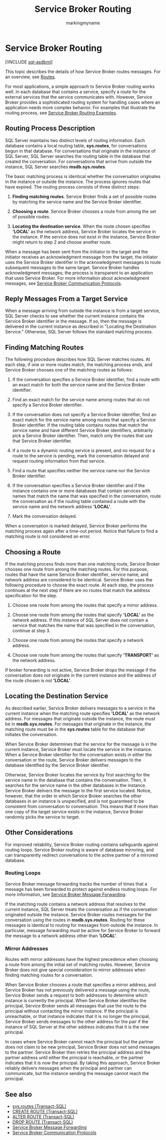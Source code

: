 ﻿---
title: Service Broker Routing
description: "This topic describes the details of how Service Broker routes messages."
ms.prod: sql
ms.technology: configuration
ms.topic: conceptual
author: markingmyname
ms.author: maghan
ms.reviewer: mikeray
ms.date: "03/30/2022"
---

# Service Broker Routing

[!INCLUDE [sql-asdbmi](../../includes/applies-to-version/sql-asdbmi.md)]

This topic describes the details of how Service Broker routes messages. For an overview, see [Routes](routes.md).

For most applications, a simple approach to Service Broker routing works well. In each database that contains a service, specify a route for the external services that the service communicates with. However, Service Broker provides a sophisticated routing system for handling cases where an application needs more complex behavior. For examples that illustrate the routing process, see [Service Broker Routing Examples](service-broker-routing-examples.md).

## Routing Process Description

SQL Server maintains two distinct levels of routing information. Each database contains a local routing table, **sys.routes**, for conversations begun in that database. For conversations that originate in the instance of SQL Server, SQL Server searches the routing table in the database that created the conversation. For conversations that arrive from outside the instance, SQL Server searches **msdb.sys.routes**.

The basic matching process is identical whether the conversation originates in the instance or outside the instance. The process ignores routes that have expired. The routing process consists of three distinct steps:

1.  **Finding matching routes**. Service Broker finds a set of possible routes by matching the service name and the Service Broker identifier.

2.  **Choosing a route**. Service Broker chooses a route from among the set of possible routes.

3.  **Locating the destination service**. When the route chosen specifies **'LOCAL'** as the network address, Service Broker locates the service in the instance. If the service does not exist in the instance, Service Broker might return to step 2 and choose another route.

When a message has been sent from the initiator to the target and the initiator receives an acknowledgment message from the target, the initiator uses the Service Broker identifier in the acknowledgment messages to route subsequent messages to the same target. Service Broker handles acknowledgment messages; the process is transparent to an application that uses Service Broker. For more information about acknowledgment messages, see [Service Broker Communication Protocols](service-broker-communication-protocols.md).

## Reply Messages From a Target Service

When a message arriving from outside the instance is from a target service, SQL Server checks to see whether the current instance contains the Service Broker identifier in the message. If so, then the message is delivered in the current instance as described in "Locating the Destination Service." Otherwise, SQL Server follows the standard matching process.

## Finding Matching Routes

The following procedure describes how SQL Server matches routes. At each step, if one or more routes match, the matching process ends, and Service Broker chooses one of the matching routes as follows:

1.  If the conversation specifies a Service Broker identifier, find a route with an exact match for both the service name and the Service Broker identifier.

2.  Find an exact match for the service name among routes that do not specify a Service Broker identifier.

3.  If the conversation does not specify a Service Broker identifier, find an exact match for the service name among routes that specify a Service Broker identifier. If the routing table contains routes that match the service name and have different Service Broker identifiers, arbitrarily pick a Service Broker identifier. Then, match only the routes that use that Service Broker identifier.

4.  If a route to a dynamic routing service is present, and no request for a route to the service is pending, mark the conversation delayed and request routing information from that service.

5.  Find a route that specifies neither the service name nor the Service Broker identifier.

6.  If the conversation specifies a Service Broker identifier and if the instance contains one or more databases that contain services with names that match the name that was specified in the conversation, route the conversation as if the routing table contained a route with the service name and the network address **'LOCAL'**.

7.  Mark the conversation delayed.

When a conversation is marked delayed, Service Broker performs the matching process again after a time-out period. Notice that failure to find a matching route is not considered an error.

## Choosing a Route

If the matching process finds more than one matching route, Service Broker chooses one route from among the matching routes. For this purpose, routes that have the same Service Broker identifier, service name, and network address are considered to be identical. Service Broker uses the following procedure to choose the exact route. At each step, the process continues at the next step if there are no routes that match the address specification for the step.

1.  Choose one route from among the routes that specify a mirror address.

2.  Choose one route from among the routes that specify **'LOCAL'** as the network address. If this instance of SQL Server does not contain a service that matches the name that was specified in the conversation, continue at step 3.

3.  Choose one route from among the routes that specify a network address.

4.  Choose one route from among the routes that specify **'TRANSPORT'** as the network address.

If broker forwarding is not active, Service Broker drops the message if the conversation does not originate in the current instance and the address of the route chosen is not **'LOCAL'**.

## Locating the Destination Service

As described earlier, Service Broker delivers messages to a service in the current instance when the matching route specifies **'LOCAL'** as the network address. For messages that originate outside the instance, the route must be in **msdb.sys.routes**. For messages that originate in the instance, the matching route must be in the **sys.routes** table for the database that initiates the conversation.

When Service Broker determines that the service for the message is in the current instance, Service Broker must locate the service in the instance. When a Service Broker identifier for the conversation exists in either the conversation or the route, Service Broker delivers messages to the database identified by the Service Broker identifier.

Otherwise, Service Broker locates the service by first searching for the service name in the database that contains the conversation. Then, it searches for the service name in the other databases in the instance. Service Broker delivers the message to the first service located. Notice, however, that the order in which Service Broker searches the other databases in an instance is unspecified, and is not guaranteed to be consistent from conversation to conversation. This means that if more than one copy of the target service exists in the instance, Service Broker randomly picks the service to target.

## Other Considerations

For improved reliability, Service Broker routing contains safeguards against routing loops. Service Broker routing is aware of database mirroring, and can transparently redirect conversations to the active partner of a mirrored database.

### Routing Loops

Service Broker message forwarding tracks the number of times that a message has been forwarded to protect against endless routing loops. For more information, see [Service Broker Message Forwarding](service-broker-message-forwarding.md).

If the matching route contains a network address that resolves to the current instance, SQL Server treats the conversation as if the conversation originated outside the instance. Service Broker routes messages for the conversation using the routes in **msdb.sys.routes**. Routing for these messages is identical to routing for messages from outside the instance. In particular, message forwarding must be active for Service Broker to forward the message to a network address other than **'LOCAL'**.

### Mirror Addresses

Routes with mirror addresses have the highest precedence when choosing a route from among the initial set of matching routes. However, Service Broker does not give special consideration to mirror addresses when finding matching routes for a conversation.

When Service Broker chooses a route that specifies a mirror address, and Service Broker has not previously delivered a message using the route, Service Broker sends a request to both addresses to determine which instance is currently the principal. When Service Broker identifies the principal, Service Broker sends all messages that use the route to the principal without contacting the mirror instance. If the principal is unreachable, or that instance indicates that it is no longer the principal, Service Broker sends messages to the other address for the pair if the instance of SQL Server at the other address indicates that it is the new principal.

In cases where Service Broker cannot reach the principal but the partner does not claim to be new principal, Service Broker does not send messages to the partner. Service Broker then retries the principal address and the partner address until either the principal is reachable, or the partner indicates that it is now the principal. By taking this approach, Service Broker reliably delivers messages when the principal and partner can communicate, but the instance sending the message cannot reach the principal.

## See also

- [sys.routes (Transact-SQL)](../../relational-databases/system-catalog-views/sys-routes-transact-sql.md)
- [CREATE ROUTE (Transact-SQL)](../../t-sql/statements/create-route-transact-sql.md)
- [ALTER ROUTE (Transact-SQL)](../../t-sql/statements/alter-route-transact-sql.md)
- [DROP ROUTE (Transact-SQL)](../../t-sql/statements/drop-route-transact-sql.md)
- [Service Broker Message Forwarding](service-broker-message-forwarding.md)
- [Service Broker Communication Protocols](service-broker-communication-protocols.md)